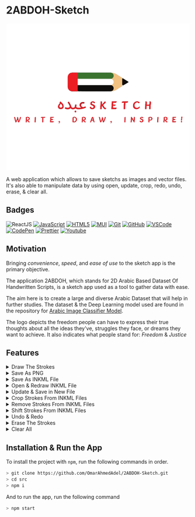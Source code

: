 # 2ABDOH-Sketch

<p align="center">
  <img height="400" src="public/images/Sketch Logo.png">
</p>
A web application which allows to save sketchs as images and vector files. It's also able to manipulate data by using open, update, crop, redo, undo, erase, & clear all.

## Badges

![ReactJS](https://img.shields.io/badge/-React.Js-61DAFB?logo=react&logoColor=white&style=for-the-badge)
[![JavaScript](https://img.shields.io/badge/JavaScript-yellow?style=for-the-badge&logo=JavaScript&logoColor=white)](https://www.javascript.com/)
[![HTML5](https://img.shields.io/badge/html5-%23E34F26.svg?style=for-the-badge&logo=html5&logoColor=white)](https://html.com/)
[![MUI](https://img.shields.io/badge/MUI-%230081CB.svg?style=for-the-badge&logo=mui&logoColor=white)](https://mui.com)
[![Git](https://img.shields.io/badge/git-%23F05033.svg?style=for-the-badge&logo=git&logoColor=white)](https://git-scm.com)
[![GitHub](https://img.shields.io/badge/github-%23121011.svg?style=for-the-badge&logo=github&logoColor=white)](https://github.com)
[![VSCode](https://custom-icon-badges.demolab.com/badge/-VSCode-blue?style=for-the-badge&logo=vscode-alt&logoColor=white)](https://code.visualstudio.com/)
[![CodePen](https://img.shields.io/badge/CodePen-black?style=for-the-badge&logo=CodePen)](https://codepen.io/trending)
[![Prettier](https://img.shields.io/badge/prettier-1A2C34?style=for-the-badge&logo=prettier&logoColor=F7BA3E)](https://prettier.io)
[![Youtube](https://img.shields.io/badge/YouTube-FF0000?style=for-the-badge&logo=youtube&logoColor=white)](https://www.youtube.com)

## Motivation

Bringing _convenience_, _speed_, and _ease of use_ to the sketch app is the primary objective.

The application 2ABDOH, which stands for 2D Arabic Based Dataset Of Handwritten Scripts, is a sketch app used as a tool to gather data with ease.

The aim here is to create a large and diverse Arabic Dataset that will help in further studies. The dataset & the Deep Learning model used are found in the repository for [Arabic Image Classifier Model](https://github.com/OmarAhmedAdel/Arabic-Image-Classifier-Model.git).

The logo depicts the freedom people can have to express their true thoughts about all the ideas they've, struggles they face, or dreams they want to achieve. It also indicates what people stand for: _Freedom_ & _Justice_

## Features

<details>
  <summary> Draw The Strokes </summary>
  
  - Using a mouse or a touch input, users can freely draw on the canvas.
  - The application records all the coordinates of the strokes made by the user as a sequence of vector coordinates (x and y) that show the course of the drawing.
  - These coordinates are kept in the RAM.
    ![Draw](public/images/Gifs/Draw.gif)
</details>
<details>
  <summary> Save As PNG </summary>

- The application turns all the content in the current canvas, including all drawn strokes, into a PNG image format when the user selects the "Save as image" icon.
![SaveAsImage](public/images/Gifs/SaveAsImage.gif)
</details>
<details>
  <summary> Save As INKML File </summary>

- The web app allows users to save sketches in Inkml format in addition to PNG.
- This is done by storing all the coordinates and other related information, converting the drawn strokes into an Inkml document by clicking on the "Save as Inkml" icon.​
![SaveAsFile](public/images/Gifs/SaveAsFile.gif)
</details>
<details>
  <summary> Open & Redraw INKML File </summary>

- By opening Inkml files using the "Open File" icon, the web app enables the users to view and edit previously saved sketches.
- This happens by reading the Inkml content and redraws the saved vector coordinates after a file is selected.
- With such capability, users can continue working on their sketches or edit ones that already exist.​
![OpenFile](public/images/Gifs/OpenFile.gif)
</details>
<details>
  <summary> Update & Save in New File </summary>

- The web app allows to add new strokes to opened files in addition to redrawing already-existing designs.
- After that, users can save the revised sketch as a new file, keeping both the added and original strokes.
![UpdateFile](public/images/Gifs/UpdateFile.gif)
</details>
<details>
  <summary> Crop Strokes From INKML Files </summary>

- The sketch has a cropping function based on stroke counts to make selective editing or analyzing sketches easier.
- Users can specify a range of strokes to be included in the cropped version of the sketch by entering the start and finish stroke numbers.
- To select the strokes, users should first increase the end stroke before increasing the start stroke and the opposite when decreasing. This is to make sure that end stroke is not less than the start stroke & the start stroke is not greater than the end stroke.
- This feature improves editing precision and flexibility by enabling users to isolate and work with specific areas of their drawings. This can happen by clicking on the "Crop Drawings" icon.
![Crop](public/images/Gifs/Crop.gif)
</details>
<details>
  <summary> Remove Strokes From INKML Files </summary>

- Users can specify which strokes to remove, effectively removing unwanted elements while retaining the rest of the sketch.
- Unlike the "Crop Strokes" function, which saves selected strokes and removes the rest, "Remove Strokes" deletes selected strokes and preserves the remaining content.
- To select the strokes, users should first increase the end stroke before increasing the start stroke and the opposite when decreasing. This is to make sure that end stroke is not less than the start stroke & the start stroke is not greater than the end stroke.
- This feature offers enhanced flexibility in sketch editing by allowing users to refine their designs without starting over. This can happen by clicking on the "Remove Drawings" icon.
![Remove](public/images/Gifs/Remove.gif)
</details>
<details>
  <summary> Shift Strokes From INKML Files </summary>

- Users can select specific strokes and move them vertically or horizontally across the canvas boundaries.
- This can happen by defining the shift distance in increments or decrements, such as 10, 20, 30, or customize it further (e.g., 11, 22, 33) etc.
- To select the strokes, users should first increase the end stroke before increasing the start stroke and the opposite when decreasing. This is to make sure that end stroke is not less than the start stroke & the start stroke is not greater than the end stroke.
- This capability improves the editing precision by enabling users to reposition parts of their sketches effectively. This can happen by clicking on the "Shift Drawings" icon.
![Shift](public/images/Gifs/Shift.gif)
</details>
<details>
  <summary> Undo & Redo </summary>

- Users can use the undo, redo, and erase features, as basic features among other crucial editing tools.
- Users can return to and undo actions to restore the drawing to its earlier states by using the undo function.
- On the other hand, users can reapply undone operations using the redo tool, which gives them more editing flexibility.
![Undo&Redo](public/images/Gifs/Undo&Redo.gif)
</details>
<details>
  <summary> Erase The Strokes </summary>

- To improve accuracy in corrections and modifications, users can also selectively erase portions of the sketch using the erase function.
- Erace can work when hovering on a drawing with no need at all for mouse input.
- These actions are accessible by clicking on "Undo", "Redo", and "Erase" icons. Moreover, users can switch from erasing to drawing by clicking on the "Draw" icon and vice versa.
![Erase](public/images/Gifs/Erase.gif)
</details>
<details>
  <summary> Clear All </summary>

- This is responsible for deleting all the strokes drawn on the sketch and removing any opened item in the RAM by clicking on the "Clear All" icon.
![ClearAll](public/images/Gifs/ClearAll.gif)
</details>

## Installation & Run the App

To install the project with `npm`, run the following commands in order.

```bash
> git clone https://github.com/OmarAhmedAdel/2ABDOH-Sketch.git
> cd src
> npm i
```

And to run the app, run the following command

```bash
> npm start
```
